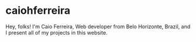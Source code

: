 # caiohferreira
Hey, folks! I'm Caio Ferreira, Web developer from Belo Horizonte, Brazil, and I present all of my projects in this website.
